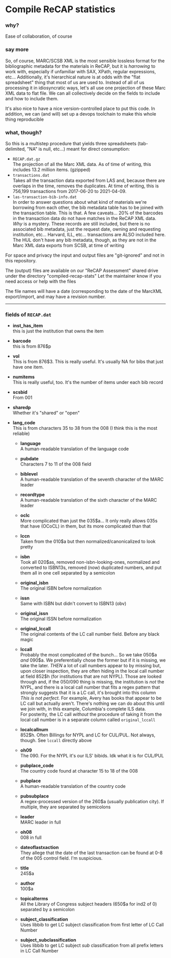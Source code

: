 
# Compile ReCAP statistics

### why?

Ease of collaboration, of course

### say more

So, of course, MARC/SCSB XML is the most sensible lossless format
for the bibliographic metadata for the materials in ReCAP, but it
is _harrowing_ to work with, especially if unfamiliar with SAX,
XPath, regular expressions, etc...
Additionally, it's hierarchical nature is at odds with the "flat
spreadsheet" thing that most of us are used to.
Instead of all of us processing it in idiosyncratic ways, let's all
use one projection of these Marc XML data to flat file. We can all
collectively decide on the fields to include and how to include them.

It's also nice to have a nice version-controlled place to put this
code. In addition, we can (and will) set up a devops toolchain
to make this whole thing reproducible

### what, though?

So this is a multistep procedure that yields three spreadsheets
(tab-delimited, "NA" is null, etc...) meant for direct consumption:
  - `RECAP.dat.gz`\
    The projection of all the Marc XML data. As of time of writing,
    this includes 13.2 million items. (gzipped)
  - `transactions.dat`\
    Takes all the transaction data exported from LAS and, because there
    are overlaps in the time, removes the duplicates.
    At time of writing, this is 756,199 transactions from
    2017-06-20 to 2021-04-09.
  - `las-transaction-bib-info.dat`\
    In order to answer questions about what kind of materials we're
    borrowing from each other, the bib metadata table has to be
    joined with the transaction table. This is that.
    A few caveats... 20% of the barcodes in the transaction data do
    not have matches in the ReCAP XML data. _Why_ is a mystery.
    These records are still included, but there is no associated
    bib metadata, just the request date, owning and requesting
    institution, etc...
    Harvard, ILL, etc... transactions are ALSO included here. The
    HUL don't have any bib metadata, though, as they are not in the
    Marc XML data exports from SCSB, at time of writing

For space and privacy the input and output files are "git-ignored" and
not in this repository.

The (output) files are available on our
"ReCAP Assessment" shared drive under the directory "compiled-recap-stats"
Let the maintainer know if you need access or help with the files

The file names will have a date (corresponding to the date of the
MarcXML export/import, and may have a revision number.

---

### fields of `RECAP.dat`

  - __inst_has_item__\
    this is just the institution that owns the item

  - __barcode__\
    this is from 876\$p

  - __vol__\
    This is from 876\$3. This is really useful. It's usually NA for
    bibs that just have one item.

  - __numitems__\
    This is really useful, too. It's the number of items under each
    bib record

  - __scsbid__\
    From 001

  - __sharedp__\
    Whether it's "shared" or "open"

- __lang_code__\
    This is from characters 35 to 38 from the 008 (I think this is
    the most reliable)

  - __language__\
    A human-readable translation of the language code

  - __pubdate__\
    Characters 7 to 11 of the 008 field

  - __biblevel__\
    A human-readable translation of the seventh character of the
    MARC leader

  - __recordtype__\
    A human-readable translation of the sixth character of the
    MARC leader

  - __oclc__\
    More complicated than just the 035\$a... It only really allows
    035s that have (OCoCL) in them, but its more complicated than that

  - __lccn__\
    Taken from the 010\$a but then normalized/canonicalized to look pretty

  - __isbn__\
    Took all 020\$as, removed non-isbn-looking-ones, normalized and converted
    to ISBN13s, removed (now) duplicated numbers, and put them all in one
    cell separated by a semicolon

  - __original_isbn__\
    The original ISBN before normalization

  - __issn__\
    Same with ISBN but didn't convert to ISBN13 (obv)

  - __original_issn__\
    The original ISSN before normalization

  - __original_lccall__\
    The original contents of the LC call number field.
    Before any black magic

  - __lccall__\
    Probably the most complicated of the bunch...
    So we take 050\$a _and_ 090\$a. We preferentially chose the former
    but if it is missing, we take the later.
    _THEN_ a lot of call numbers appear to by missing but, upon closer
    inspection, they are often hiding in the local call number at
    field 852\$h (for institutions that are not NYPL). Those are looked
    through and, if the 050/090 thing is missing, the institution is _not_
    the NYPL, and there is a local call number that fits a regex pattern
    that strongly suggests that it is a LC call, it's brought into this
    column\
    _This is not perfect._ For example, Avery has books that appear to be
    LC call but actually aren't. There's nothing we can do about this
    until we join with, in this example, Columbia's complete ILS data.\
    For posterity, the LC call _without_ the procedure of taking it from
    the local call number is in a separate column called `original_lccall`

  - __localcallnum__\
    852\$h. Often Billings for NYPL and LC for CUL/PUL. Not always, though.
    See `lccall` directly above

  - __oh09__\
    The 090. For the NYPL it's our ILS' bibids. Idk what it is for CUL/PUL

  - __pubplace_code__\
    The country code found at character 15 to 18 of the 008

  - __pubplace__\
    A human-readable translation of the country code

  - __pubsubplace__\
    A regex-processed version of the 260\$a (usually publication city).
    If multiple, they are separated by semicolons

  - __leader__\
    MARC leader in full

  - __oh08__\
    008 in full

  - __dateoflastxaction__\
    They allege that the date of the last transaction can be found at
    0-8 of the 005 control field. I'm suspicious.

  - __title__\
    245\$a

  - __author__\
    100\$a

  - __topicalterms__\
    All the Library of Congress subject headers (650\$a for ind2 of 0)
    separated by a semicolon

  - __subject_classification__\
    Uses libbib to get LC subject classification from first letter
    of LC Call Number

  - __subject_subclassification__\
    Uses libbib to get LC subject _sub_ classification from all prefix
    letters in LC Call Number

